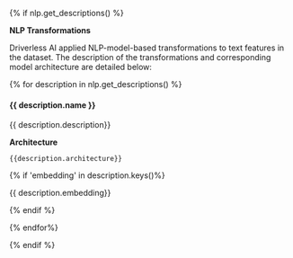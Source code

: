 {% if nlp.get_descriptions() %}

**NLP Transformations**

Driverless AI applied NLP-model-based transformations to text features in the dataset. The description of the transformations and corresponding model architecture are detailed below:

{% for description in nlp.get_descriptions() %}

#### {{ description.name }}

{{ description.description}}

**Architecture**

`{{description.architecture}}`

{% if 'embedding' in description.keys()%}

{{ description.embedding}}

{% endif %}

{% endfor%}

{% endif %}

